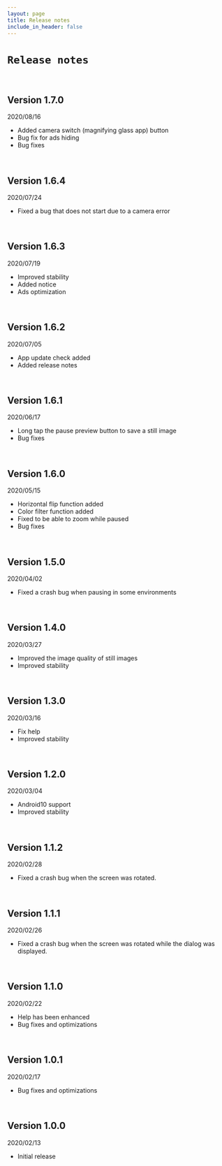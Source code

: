```yaml
---
layout: page
title: Release notes
include_in_header: false
---
```


# `Release notes`
<br>

## **Version 1.7.0**
2020/08/16
- Added camera switch (magnifying glass app) button
- Bug fix for ads hiding
- Bug fixes

<br>

## **Version 1.6.4**
2020/07/24
- Fixed a bug that does not start due to a camera error

<br>

## **Version 1.6.3**
2020/07/19
- Improved stability
- Added notice
- Ads optimization

<br>

## **Version 1.6.2**
2020/07/05
- App update check added
- Added release notes

<br>

## **Version 1.6.1**
2020/06/17
- Long tap the pause preview button to save a still image
- Bug fixes

<br>

## **Version 1.6.0**
2020/05/15
- Horizontal flip function added
- Color filter function added
- Fixed to be able to zoom while paused
- Bug fixes

<br>

## **Version 1.5.0**
2020/04/02
- Fixed a crash bug when pausing in some environments

<br>

## **Version 1.4.0**
2020/03/27
- Improved the image quality of still images
- Improved stability

<br>

## **Version 1.3.0**
2020/03/16
- Fix help
- Improved stability

<br>

## **Version 1.2.0**
2020/03/04
- Android10 support
- Improved stability

<br>

## **Version 1.1.2**
2020/02/28
- Fixed a crash bug when the screen was rotated.

<br>

## **Version 1.1.1**
2020/02/26
- Fixed a crash bug when the screen was rotated while the dialog was displayed.

<br>

## **Version 1.1.0**
2020/02/22
- Help has been enhanced
- Bug fixes and optimizations

<br>

## **Version 1.0.1**
2020/02/17
- Bug fixes and optimizations

<br>

## **Version 1.0.0**
2020/02/13
- Initial release

<br>